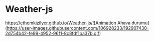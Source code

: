 # Weather-js

https://ethemkizilyer.github.io/Weather-js/![Animation Ahava durumu](https://user-images.githubusercontent.com/106928233/192907430-2d754b42-fe99-4952-96f1-8c8fdf1ba37b.gif)
